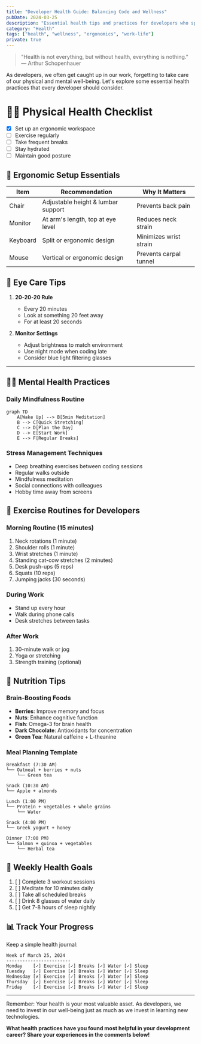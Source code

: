 ```yaml
---
title: "Developer Health Guide: Balancing Code and Wellness"
pubDate: 2024-03-25
description: "Essential health tips and practices for developers who spend long hours at the computer."
category: "Health"
tags: ["health", "wellness", "ergonomics", "work-life"]
private: true
---
```


> "Health is not everything, but without health, everything is nothing."
> — Arthur Schopenhauer

As developers, we often get caught up in our work, forgetting to take care of our physical and mental well-being. Let's explore some essential health practices that every developer should consider.

# 🏃‍♂️ Physical Health Checklist

- [x] Set up an ergonomic workspace
- [ ] Exercise regularly
- [ ] Take frequent breaks
- [ ] Stay hydrated
- [ ] Maintain good posture

## 💺 Ergonomic Setup Essentials

| Item | Recommendation | Why It Matters |
|------|---------------|----------------|
| Chair | Adjustable height & lumbar support | Prevents back pain |
| Monitor | At arm's length, top at eye level | Reduces neck strain |
| Keyboard | Split or ergonomic design | Minimizes wrist strain |
| Mouse | Vertical or ergonomic design | Prevents carpal tunnel |

## 👀 Eye Care Tips

1. **20-20-20 Rule**
   * Every 20 minutes
   * Look at something 20 feet away
   * For at least 20 seconds

2. **Monitor Settings**
   * Adjust brightness to match environment
   * Use night mode when coding late
   * Consider blue light filtering glasses

***

## 🧘‍♂️ Mental Health Practices

### Daily Mindfulness Routine

```mermaid
graph TD
    A[Wake Up] --> B[5min Meditation]
    B --> C[Quick Stretching]
    C --> D[Plan the Day]
    D --> E[Start Work]
    E --> F[Regular Breaks]
```

### Stress Management Techniques

* Deep breathing exercises between coding sessions
* Regular walks outside
* Mindfulness meditation
* Social connections with colleagues
* Hobby time away from screens

## 💪 Exercise Routines for Developers

### Morning Routine (15 minutes)
1. Neck rotations (1 minute)
2. Shoulder rolls (1 minute)
3. Wrist stretches (1 minute)
4. Standing cat-cow stretches (2 minutes)
5. Desk push-ups (5 reps)
6. Squats (10 reps)
7. Jumping jacks (30 seconds)

### During Work
- Stand up every hour
- Walk during phone calls
- Desk stretches between tasks

### After Work
1. 30-minute walk or jog
2. Yoga or stretching
3. Strength training (optional)

## 🥗 Nutrition Tips

### Brain-Boosting Foods
* **Berries**: Improve memory and focus
* **Nuts**: Enhance cognitive function
* **Fish**: Omega-3 for brain health
* **Dark Chocolate**: Antioxidants for concentration
* **Green Tea**: Natural caffeine + L-theanine

### Meal Planning Template

```
Breakfast (7:30 AM)
└── Oatmeal + berries + nuts
    └── Green tea

Snack (10:30 AM)
└── Apple + almonds

Lunch (1:00 PM)
└── Protein + vegetables + whole grains
    └── Water

Snack (4:00 PM)
└── Greek yogurt + honey

Dinner (7:00 PM)
└── Salmon + quinoa + vegetables
    └── Herbal tea
```

## 🎯 Weekly Health Goals

1. [ ] Complete 3 workout sessions
2. [ ] Meditate for 10 minutes daily
3. [ ] Take all scheduled breaks
4. [ ] Drink 8 glasses of water daily
5. [ ] Get 7-8 hours of sleep nightly

## 📊 Track Your Progress

Keep a simple health journal:

```
Week of March 25, 2024
------------------------
Monday    [✓] Exercise [✓] Breaks [✓] Water [✓] Sleep
Tuesday   [✓] Exercise [✗] Breaks [✓] Water [✓] Sleep
Wednesday [✗] Exercise [✓] Breaks [✓] Water [✗] Sleep
Thursday  [✓] Exercise [✓] Breaks [✓] Water [✓] Sleep
Friday    [✓] Exercise [✓] Breaks [✓] Water [✓] Sleep
```

***

Remember: Your health is your most valuable asset. As developers, we need to invest in our well-being just as much as we invest in learning new technologies.

**What health practices have you found most helpful in your development career? Share your experiences in the comments below!** 